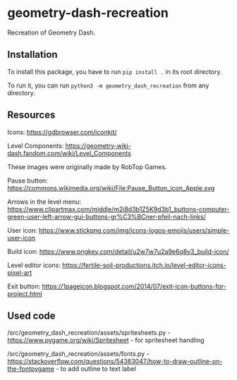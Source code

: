 # geometry-dash-recreation

Recreation of Geometry Dash.

## Installation

To install this package, you have to run `pip install .` in its root directory.

To run it, you can run `python3 -m geometry_dash_recreation` from any directory.

## Resources

Icons: https://gdbrowser.com/iconkit/

Level Components: https://geometry-wiki-dash.fandom.com/wiki/Level_Components

These images were originally made by RobTop Games.


Pause button: https://commons.wikimedia.org/wiki/File:Pause_Button_icon_Apple.svg

Arrows in the level menu: https://www.clipartmax.com/middle/m2i8d3b1Z5K9d3b1_buttons-computer-green-user-left-arrow-gui-buttons-gr%C3%BCner-pfeil-nach-links/

User icon: https://www.stickpng.com/img/icons-logos-emojis/users/simple-user-icon

Build icon: https://www.pngkey.com/detail/u2w7w7u2a9e6q8y3_build-icon/

Level editor icons: https://fertile-soil-productions.itch.io/level-editor-icons-pixel-art

Exit button: https://1pageicon.blogspot.com/2014/07/exit-icon-buttons-for-project.html

## Used code

/src/geometry_dash_recreation/assets/spritesheets.py - https://www.pygame.org/wiki/Spritesheet - for spritesheet handling

/src/geometry_dash_recreation/assets/fonts.py - https://stackoverflow.com/questions/54363047/how-to-draw-outline-on-the-fontpygame - to add outline to text label